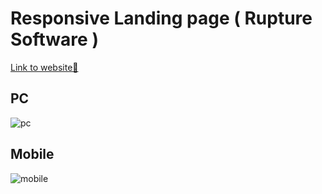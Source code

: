 # Responsive Landing page ( Rupture Software ) 
<a href="https://rupturesoftware.com.br/criamosseuaplicativo/criamosseuaplicativo.html">Link to website🔗</a>
## PC 
![pc](https://user-images.githubusercontent.com/60626709/110835401-804d3b00-827d-11eb-8e13-bbbd4284bfa9.png)

## Mobile 
![mobile](https://user-images.githubusercontent.com/60626709/110835399-7f1c0e00-827d-11eb-9b23-aad35307c4b9.png)

